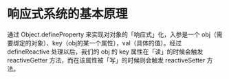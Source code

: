 #  响应式系统的基本原理
通过 Object.defineProperty 来实现对对象的「响应式」化，入参是一个 obj（需要绑定的对象）、key（obj的某一个属性），val（具体的值）。经过 defineReactive 处理以后，我们的 obj 的 key 属性在「读」的时候会触发 reactiveGetter 方法，而在该属性被「写」的时候则会触发 reactiveSetter 方法。